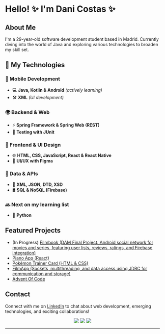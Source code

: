 # Hello! ✨ I'm Dani Costas ✨

## About Me
I'm a 29-year-old software development student based in Madrid. Currently diving into the world of Java and exploring various technologies to broaden my skill set.

## 🚀 My Technologies  

### 📱 Mobile Development  
- 💻 **Java, Kotlin & Android** *(actively learning)*  
- 🛠️ **XML** *(UI development)*  

### 🌍 Backend & Web  
- ⚡ **Spring Framework & Spring Web (REST)**  
- 🧪 **Testing with JUnit**  

### 🎨 Frontend & UI Design  
- 🌐 **HTML, CSS, JavaScript, React & React Native**  
- 🎨 **UI/UX with Figma**  

### 📡 Data & APIs  
- 🧩 **XML, JSON, DTD, XSD**  
- 🛢️ **SQL & NoSQL (Firebase)**  

### 🔜 Next on my learning list  
- 🦀 **Python**

## Featured Projects
- (In Progress) [Filmbook (DAM Final Project. Android social network for movies and series, featuring user lists, reviews, ratings, and Firebase integration)](https://github.com/danicostas-xyz/filmbook)
- [Piano App (React)](https://github.com/danicostas-xyz/pianoapp-react)
- [Pokémon Trainer Card (HTML & CSS)](https://danicostas-xyz.github.io/pkmn-trainer-card)
- [FilmApp (Sockets, multithreading, and data access using JDBC for communication and storage)](https://github.com/danicostas-xyz/2dam-filmapp-server-client-threads-bbdd-activity)
- [Advent Of Code](https://github.com/danicostas-xyz/adventOfCode)

## Contact
Connect with me on [LinkedIn](https://www.linkedin.com/in/dani-costas/) to chat about web development, emerging technologies, and exciting collaborations!

<p align="center">
  <img src ="https://github-readme-stats.vercel.app/api?username=danicostas-xyz&show_icons=true&count_private=true&theme=merko&hide_border=true&bg_color=00000000&hide_rank=true">
  <img src ="https://github-readme-stats.vercel.app/api/top-langs/?username=danicostas-xyz&layout=compact&hide_border=true&theme=merko&bg_color=00000000&langs_count=8">
  <img src ="https://github-readme-streak-stats.herokuapp.com/?user=danicostas-xyz&theme=merko&hide_border=true&background=FFFFFF00">
</p>
<!-- https://github.com/anuraghazra/github-readme-stats#github-readme-stats -->

<hr/>


